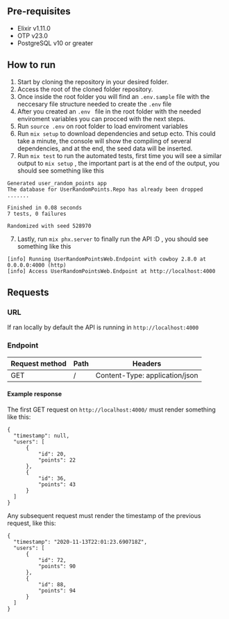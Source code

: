 ## Pre-requisites
  - Elixir v1.11.0
  - OTP v23.0
  - PostgreSQL v10 or greater

## How to run
1. Start by cloning the repository in your desired folder.
2. Access the root of the cloned folder repository.
3. Once inside the root folder you will find an ```.env.sample``` file with the neccesary file structure needed to create the ```.env``` file
4. After you created an ```.env ``` file in the root folder with the needed enviroment variables you can procced with the next steps.
5. Run ```source .env``` on root folder to load enviroment variables
6. Run ```mix setup``` to download dependencies and setup ecto. This could take a minute, the console will show the compiling of several dependencies, and at the end, the seed data will be inserted.
7. Run ```mix test``` to run the automated tests, first time you will see a similar output to ```mix setup``` , the important part is at the end of the output, you should see something like this
```
Generated user_random_points app
The database for UserRandomPoints.Repo has already been dropped
.......

Finished in 0.08 seconds
7 tests, 0 failures

Randomized with seed 528970
```

7. Lastly, run ```mix phx.server``` to finally run the API :D , you should see something like this
```
[info] Running UserRandomPointsWeb.Endpoint with cowboy 2.8.0 at 0.0.0.0:4000 (http)
[info] Access UserRandomPointsWeb.Endpoint at http://localhost:4000
```

## Requests

### URL
If ran locally by default the API is running in ```http://localhost:4000```

### Endpoint

| Request method  | Path  | Headers  |
| --- | --- |---|
| GET  | / | Content-Type: application/json  | 

#### Example response
The first GET request on ```http://localhost:4000/``` must render something like this:
```
{
  "timestamp": null,
  "users": [
      {
          "id": 20,
          "points": 22
      },
      {
          "id": 36,
          "points": 43
      }
  ]
}
```
Any subsequent request must render the timestamp of the previous request, like this:
```
{
  "timestamp": "2020-11-13T22:01:23.690718Z",
  "users": [
      {
          "id": 72,
          "points": 90
      },
      {
          "id": 88,
          "points": 94
      }
  ]
}
```